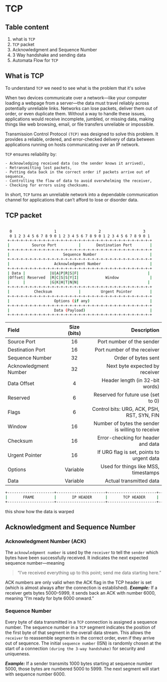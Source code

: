 # TCP

## Table content

1. what is ``TCP``
2. ``TCP`` packet 
3. Acknowledgment and Sequence Number
4. 3 Way handshake and sending data
5. Automata Flow for ``TCP``

## What is TCP

To understand ``TCP`` we need to see what is the problem that it's solve 

When two devices communicate over a network—like your computer loading a webpage from a
server—the data must travel reliably across potentially unreliable links. Networks can lose
packets, deliver them out of order, or even duplicate them. Without a way to handle these issues,
applications would receive incomplete, jumbled, or missing data, making things like web browsing,
email, or file transfers unreliable or impossible.

Transmission Control Protocol ``(TCP)`` was designed to solve this problem. It provides a
reliable, ordered, and error-checked delivery of data between applications running on hosts
communicating over an IP network.

``TCP`` ensures reliability by:

    - Acknowledging received data (so the sender knows it arrived),
    - Retransmitting lost packets,
    - Putting data back in the correct order if packets arrive out of sequence,
    - Controlling the flow of data to avoid overwhelming the receiver,
    - Checking for errors using checksums.

In short, ``TCP`` turns an unreliable network into a dependable communication channel for
applications that can’t afford to lose or disorder data.

## TCP packet 

```bash

  0                   1                   2                   3
  0 1 2 3 4 5 6 7 8 9 0 1 2 3 4 5 6 7 8 9 0 1 2 3 4 5 6 7 8 9 0 1
 +-+-+-+-+-+-+-+-+-+-+-+-+-+-+-+-+-+-+-+-+-+-+-+-+-+-+-+-+-+-+-+-+
 |          Source Port          |       Destination Port        |
 +-+-+-+-+-+-+-+-+-+-+-+-+-+-+-+-+-+-+-+-+-+-+-+-+-+-+-+-+-+-+-+-+
 |                        Sequence Number                        |
 +-+-+-+-+-+-+-+-+-+-+-+-+-+-+-+-+-+-+-+-+-+-+-+-+-+-+-+-+-+-+-+-+
 |                    Acknowledgment Number                      |
 +-+-+-+-+-+-+-+-+-+-+-+-+-+-+-+-+-+-+-+-+-+-+-+-+-+-+-+-+-+-+-+-+
 | Data |           |U|A|P|R|S|F|                               |
 |Offset| Reserved  |R|C|S|S|Y|I|            Window              |
 |      |           |G|K|H|T|N|N|                               |
 +-+-+-+-+-+-+-+-+-+-+-+-+-+-+-+-+-+-+-+-+-+-+-+-+-+-+-+-+-+-+-+-+
 |           Checksum            |         Urgent Pointer        |
 +-+-+-+-+-+-+-+-+-+-+-+-+-+-+-+-+-+-+-+-+-+-+-+-+-+-+-+-+-+-+-+-+
 |                    Options (if any)                           |
 +-+-+-+-+-+-+-+-+-+-+-+-+-+-+-+-+-+-+-+-+-+-+-+-+-+-+-+-+-+-+-+-+
 |                    Data (Payload)                             |
 +-+-+-+-+-+-+-+-+-+-+-+-+-+-+-+-+-+-+-+-+-+-+-+-+-+-+-+-+-+-+-+-+
```

| Field              | Size (bits) | Description |
| :---------------- | :------: | ----: |
| Source Port        |   16   | Port number of the sender |
| Destination Port           |   16   | Port number of the receiver |
|   Sequence Number |  32   | Order of bytes sent |
| Acknowledgment Number |  32   | Next byte expected by receiver |
| Data Offset |  4   | Header length (in 32-bit words) |
| Reserved |  6   | Reserved for future use (set to 0) |
| Flags|  6   | Control bits: URG, ACK, PSH, RST, SYN, FIN |
| Window|  16   | Number of bytes the sender is willing to receive |
| Checksum |  16   | Error-checking for header and data |
| Urgent Pointer |  16   | If URG flag is set, points to urgent data |
| Options|  Variable   | Used for things like MSS, timestamps |
| Data |  Variable   | Actual transmitted data |


```bash
+---------------------+----------------------+----------------------+----------------------+----------------------+
|       FRAME         |       IP HEADER      |       TCP HEADER     |        DATA          |       TRAILER        |
+---------------------+----------------------+----------------------+----------------------+----------------------+
```
this show how the data is warped
## Acknowledgment and Sequence Number

### Acknowledgment Number (ACK)
The ``acknowledgment number`` is used by the ``receiver`` to tell the ``sender`` which bytes have been
successfully received. It indicates the next expected sequence number—meaning 
>“I’ve received everything up to this point; send me data starting here.”

ACK numbers are only valid when the ACK flag in the TCP header is set (which is almost always
after the connection is established).
***Example:***
If a receiver gets bytes 5000–5999, it sends back an ACK with number 6000, meaning “I’m ready for
byte 6000 onward.”

### Sequence Number

Every byte of data transmitted in a ``TCP`` connection is assigned a sequence number.
The sequence number in a ``TCP`` segment indicates the position of the first byte of that segment in
the overall data stream. This allows the ``receiver`` to reassemble segments in the correct order,
even if they arrive out of sequence. The initial ``sequence number`` (ISN) is randomly chosen at the
start of a connection ``(during the 3-way handshake)`` for security and uniqueness.

***Example:***
If a sender transmits 1000 bytes starting at sequence number 5000, those bytes are numbered 5000
to 5999. The next segment will start with sequence number 6000.

